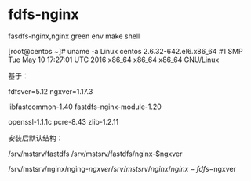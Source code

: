 # fdfs-nginx
fasdfs-nginx,nginx green env make shell

[root@centos ~]# uname -a
Linux centos 2.6.32-642.el6.x86_64 #1 SMP Tue May 10 17:27:01 UTC 2016 x86_64 x86_64 x86_64 GNU/Linux

基于：

fdfsver=5.12
ngxver=1.17.3

libfastcommon-1.40
fastdfs-nginx-module-1.20

openssl-1.1.1c
pcre-8.43
zlib-1.2.11


安装后默认结构：

/srv/mstsrv/fastdfs
/srv/mstsrv/fastdfs/nginx-$ngxver

/srv/mstsrv/nginx/nging-$ngxver
/srv/mstsrv/nginx/nginx-fdfs-$ngxver
